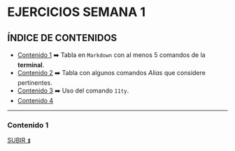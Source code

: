# EJERCICIOS SEMANA 1


<a name="item0"></a>
## ÍNDICE DE CONTENIDOS
* [Contenido 1](#item1) ➡️ Tabla en `Markdown` con al menos 5 comandos de la **terminal**.
* [Contenido 2](#item2) ➡️ Tabla con algunos comandos _Alias_ que considere pertinentes.
* [Contenido 3](#item3) ➡️ Uso del comando `11ty`.
* [Contenido 4](#item4)

---
<a name="item1"></a>
### Contenido 1
[SUBIR ⏫](#item0)

